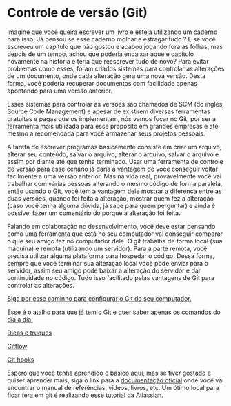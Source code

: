 # Controle de versão (Git)
Imagine que você queira escrever um livro e esteja utilizando um caderno para isso. Já pensou se esse caderno molhar e estragar tudo ? E se você escreveu um capítulo que não gostou e acabou jogando fora as folhas, mas depois de um tempo, achou que poderia encaixar aquele capítulo novamente na história e teria que reescrever tudo de novo? Para evitar problemas como esses, foram criados sistemas para controlar as alterações de um documento, onde cada alteração gera uma nova versão. Desta forma, você poderia recuperar documentos com facilidade apenas apontando para uma versão anterior.

Esses sistemas para controlar as versões são chamados de SCM (do inglês, Source Code Management) e apesar de existirem diversas ferramentas gratuitas e pagas que os implementam, nós vamos focar no Git, por ser a ferramenta mais utilizada para esse propósito em grandes empresas e até mesmo a recomendada para você armazenar seus projetos pessoais.

A tarefa de escrever programas basicamente consiste em criar um arquivo, alterar seu conteúdo, salvar o arquivo, alterar o arquivo, salvar o arquivo e assim por diante até que tenha terminado. Usar uma ferramenta de controle de versão para esse cenário já daria a vantagem de você conseguir voltar facilmente a uma versão anterior. Mas na vida real, provavelmente você vai trabalhar com várias pessoas alterando o mesmo código de forma paralela, então usando o Git, você tem a vantagem dele mostrar a diferença entre as duas versões, quando foi feita a alteração, mostrar quem fez a alteração (caso você tenha alguma dúvida, já sabe para quem perguntar) e ainda é possível fazer um comentário do porque a alteração foi feita.

Falando em colaboração no desenvolvimento, você deve estar pensando como uma ferramenta que está no seu computador vai conseguir comparar o que seu amigo fez no computador dele. O git trabalha de forma local (sua máquina) e remota (utilizando um servidor). Para a parte remota, você precisa utilizar alguma plataforma para hospedar o código. Dessa forma, sempre que você terminar sua alteração local você pode enviar para o servidor, assim seu amigo pode baixar a alteração do servidor e dar continuidade no código. Tudo isso facilitado pelas vantagens de Git para controlar as alterações.

[Siga por esse caminho para configurar o Git do seu computador.](config)

[Esse é o atalho para que já tem o Git e quer saber apenas os comandos do dia a dia.](diadia)

[Dicas e truques](dicas)

[Gitflow](gitflow)

[Git hooks](hooks)

Espero que você tenha aprendido o básico aqui, mas se tiver gostado e quiser aprender mais, siga o link para a [documentação oficial](https://git-scm.com/doc) onde você vai encontrar o manual de referências, vídeos, livros, etc.
Um ótimo local para ficar fera em git é realizando esse [tutorial](https://www.atlassian.com/git/tutorials) da Atlassian.

